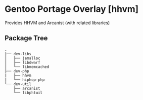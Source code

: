 Gentoo Portage Overlay [hhvm]
=========================================

Provides HHVM and Arcanist (with related libraries)

Package Tree
------------

    .
    ├── dev-libs
    │   ├── jemalloc
    │   ├── libdwarf
    │   └── libmemcached
    ├── dev-php
    |   ├── hhvm
    |   └── hiphop-php
    └── dev-util
        ├── arcanist
        └── libphtuil
